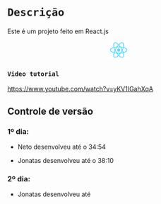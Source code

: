 # `Descrição`

Este é um projeto feito em React.js

<div style="display: flex; flex-wrap: wrap; justify-content: center;">
  <img title="React" alt="React" height="40" src="https://raw.githubusercontent.com/devicons/devicon/master/icons/react/react-original.svg">
</div>

### `Video tutorial`
https://www.youtube.com/watch?v=yKV1IGahXqA

## Controle de versão 

### 1º dia:

- Neto desenvolveu até o 34:54

- Jonatas desenvolveu até o 38:10

### 2º dia:

- Jonatas desenvolveu até 
